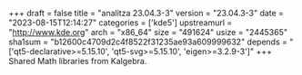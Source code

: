 +++
draft = false
title = "analitza 23.04.3-3"
version = "23.04.3-3"
date = "2023-08-15T12:14:27"
categories = ['kde5']
upstreamurl = "http://www.kde.org"
arch = "x86_64"
size = "491624"
usize = "2445365"
sha1sum = "b12600c4709d2c4f8522f31235ae93a609999632"
depends = "['qt5-declarative>=5.15.10', 'qt5-svg>=5.15.10', 'eigen>=3.2.9-3']"
+++
Shared Math libraries from Kalgebra.